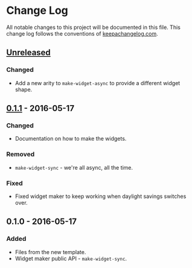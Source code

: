 # Change Log
All notable changes to this project will be documented in this file. This change log follows the conventions of [keepachangelog.com](http://keepachangelog.com/).

## [Unreleased]
### Changed
- Add a new arity to `make-widget-async` to provide a different widget shape.

## [0.1.1] - 2016-05-17
### Changed
- Documentation on how to make the widgets.

### Removed
- `make-widget-sync` - we're all async, all the time.

### Fixed
- Fixed widget maker to keep working when daylight savings switches over.

## 0.1.0 - 2016-05-17
### Added
- Files from the new template.
- Widget maker public API - `make-widget-sync`.

[Unreleased]: https://github.com/your-name/highest-product-of-three/compare/0.1.1...HEAD
[0.1.1]: https://github.com/your-name/highest-product-of-three/compare/0.1.0...0.1.1
